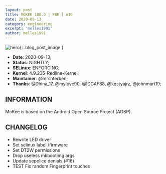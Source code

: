 ```yaml
---
layout: post
title: MOKEE 100.0 | FBE | A10
date: 2020-09-13
category: engineering
excerpt: 'melles1991'
author: melles1991
---
```


![hero]({{site.baseurl}}/images/engineering/Xiaomi-Redmi-7-mokee.jpg){: .blog_post_image }

* **Date**: 2020-09-13;
* **Status**: NIGHTLY;
* **SELinux**: ENFORCING;
* **Kernel**: 4.9.235-Redline-Kernel;
* **Maintainer**: @mrshterben;
* **Thanks**: @Dhina_17, @mylove90, @IDGAF88, @kostyajrz, @johnmart19;


## INFORMATION
MoKee is based on the Android Open Source Project (AOSP).

## CHANGELOG
* Rewrite LED driver
* Set selinux label /firmware
* Set DT2W permissions
* Drop useless mkbootimg args
* Update sepolice denials (#16)
* TEST Fix random Fingerprint touches 